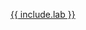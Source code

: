 <a href="https://github.com/orgs/{{ site.organization.name }}/repositories?q={{ include.lab }}&type=all&language=&sort=" target="_blank">{{ include.lab }}</a>